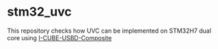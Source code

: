 # stm32_uvc
This repository checks how UVC can be implemented on STM32H7 dual core using [I-CUBE-USBD-Composite](https://github.com/alambe94/I-CUBE-USBD-Composite)
